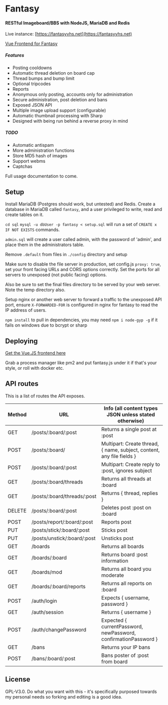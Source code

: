 # Fantasy

#### RESTful Imageboard/BBS with NodeJS, MariaDB and Redis

Live instance: [https://fantasyvhs.net](https://fantasyvhs.net)

[Vue Frontend for Fantasy](https://github.com/izzymg/zv)

##### Features

* Posting cooldowns
* Automatic thread deletion on board cap
* Thread bumps and bump limit
* Optional tripcodes
* Reports
* Anonymous only posting, accounts only for administration
* Secure administration, post deletion and bans
* Exposed JSON API 
* Multiple image upload support (configurable)
* Automatic thumbnail processing with Sharp
* Designed with being run behind a reverse proxy in mind

##### TODO
* Automatic antispam
* More administration functions
* Store MD5 hash of images
* Support webms
* Captchas

Full usage documentation to come.

## Setup

Install MariaDB (Postgres should work, but untested) and Redis. Create a database in MariaDB called `fantasy`, and a user privileged to write, read and create tables on it.

`cd sql` `mysql -u dbUser -p fantasy < setup.sql` will run a set of `CREATE x IF NOT EXISTS` commands. 

`admin.sql` will create a user called admin, with the password of 'admin', and place them in the administrators table.

Remove `.default` from files in `./config` directory and setup

Make sure to disable the file server in production, set config.js `proxy: true`, set your front facing URLs and CORS options correctly. Set the ports for all  servers to unexposed (not public facing) options.

Also be sure to set the final files directory to be served by your web server. Note the temp directory also.

Setup nginx or another web server to forward a traffic to the unexposed API port, ensure `X-FORWARDED-FOR` is configured in nginx for fantasy to read the IP address of users.

`npm install` to pull in dependencies, you may need `npm i node-gyp -g` if it fails on windows due to bcrypt or sharp

## Deploying

[Get the Vue.JS frontend here](https://github.com/izzymg/zv)

Grab a process manager like pm2 and put fantasy.js under it if that's your style, or roll with docker etc.

## API routes

This is a list of routes the API exposes.

Method | URL                                | Info (all content types JSON unless stated otherwise)                 
------ | ---------------------------------- | --------------------------------------------------------------------- 
GET    | /posts/:board/:post                | Returns a single post at :post                                          
POST   | /posts/:board/                     | Multipart: Create thread, { name, subject, content, any file fields } 
POST   | /posts/:board/:post                | Multipart: Create reply to :post, ignores subject                       
GET    | /posts/:board/threads              | Returns all threads at :board                                         
GET    | /posts/:board/threads/:post        | Returns { thread, replies }                                           
DELETE | /posts/:board/:post                | Deletes post :post on :board
POST   | /posts/report/:board/:post         | Reports post
PUT    | /posts/stick/:board/:post          | Sticks post
PUT    | /posts/unstick/:board/:post        | Unsticks post
GET    | /boards                            | Returns all boards                                                    
GET    | /boards/:board                     | Returns board :post information                                         
GET    | /boards/mod                        | Returns all board you moderate                                        
GET    | /boards/:board/reports             | Returns all reports on :board                                         
POST   | /auth/login                        | Expects { username, password }                                          
GET    | /auth/session                      | Returns { username }                                                  
POST   | /auth/changePassword               | Expected { currentPassword, newPassword, confirmationPassword }                                       
GET    | /bans                              | Returns your IP bans                                                  
POST   | /bans/:board/:post                 | Bans poster of :post from board                                         

## License

GPL-V3.0. Do what you want with this - it's specifically purposed towards my personal needs so forking and editing is a good idea.